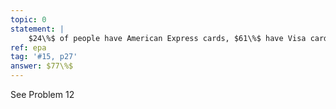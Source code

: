 ```yaml
---
topic: 0
statement: | 
    $24\%$ of people have American Express cards, $61\%$ have Visa cards, and $8\%$ have both. What percentage of people have at least one credit card?
ref: epa
tag: '#15, p27'
answer: $77\%$
---
```

See Problem 12